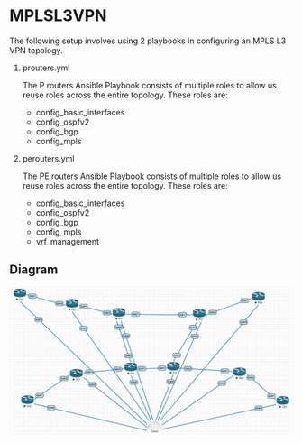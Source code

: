 # MPLSL3VPN
The following setup involves using 2 playbooks in configuring an MPLS L3 VPN topology.

1. prouters.yml

   The P routers Ansible Playbook consists of multiple roles to allow us reuse roles across the entire topology.
   These roles are:
    - config_basic_interfaces
    - config_ospfv2
    - config_bgp
    - config_mpls

2. perouters.yml

   The PE routers Ansible Playbook consists of multiple roles to allow us reuse roles across
 the entire topology.
   These roles are:
    - config_basic_interfaces
    - config_ospfv2
    - config_bgp
    - config_mpls
    - vrf_management
## Diagram
![MPLS L3 VPN Topology](images/mplsautomationtopology.png)
